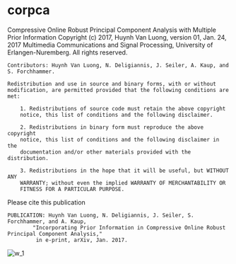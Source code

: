 # corpca
Compressive Online Robust Principal Component Analysis with Multiple Prior Information
    Copyright (c) 2017, Huynh Van Luong, version 01, Jan. 24, 2017
    Multimedia Communications and Signal Processing, University of Erlangen-Nuremberg.
    All rights reserved.

    Contributors: Huynh Van Luong, N. Deligiannis, J. Seiler, A. Kaup, and S. Forchhammer.

    Redistribution and use in source and binary forms, with or without 
    modification, are permitted provided that the following conditions are
    met:

        1. Redistributions of source code must retain the above copyright
        notice, this list of conditions and the following disclaimer.

        2. Redistributions in binary form must reproduce the above copyright
        notice, this list of conditions and the following disclaimer in the
        documentation and/or other materials provided with the distribution.

        3. Redistributions in the hope that it will be useful, but WITHOUT ANY 
        WARRANTY; without even the implied WARRANTY OF MERCHANTABILITY OR 
        FITNESS FOR A PARTICULAR PURPOSE.

Please cite this publication

    PUBLICATION: Huynh Van Luong, N. Deligiannis, J. Seiler, S. Forchhammer, and A. Kaup, 
            "Incorporating Prior Information in Compressive Online Robust Principal Component Analysis," 
             in e-print, arXiv, Jan. 2017.

<a target="_blank"><img src="https://latex.codecogs.com/gif.latex?w_1" title="w_1" /></a>
